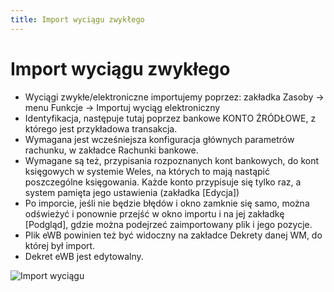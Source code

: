 ```yaml
---
title: Import wyciągu zwykłego
---
```

# Import wyciągu zwykłego

- Wyciągi zwykłe/elektroniczne importujemy poprzez: zakładka Zasoby -> menu Funkcje -> Importuj wyciąg elektroniczny
- Identyfikacja, następuje tutaj poprzez bankowe KONTO ŹRÓDŁOWE, z którego jest przykładowa transakcja.
- Wymagana jest wcześniejsza konfiguracja głównych parametrów rachunku, w zakładce Rachunki bankowe.
- Wymagane są też, przypisania rozpoznanych kont bankowych, do kont księgowych w systemie Weles, na których to mają nastąpić poszczególne księgowania. Każde konto przypisuje się tylko raz, a system pamięta jego ustawienia (zakładka [Edycja])
- Po imporcie, jeśli nie będzie błędów i okno zamknie się samo, można odświeżyć i ponownie przejść w okno importu i na jej zakładkę [Podgląd], gdzie można podejrzeć zaimportowany plik i jego pozycje.
- Plik eWB powinien też być widoczny na zakładce Dekrety danej WM, do której był import.
- Dekret eWB jest edytowalny.

![Import wyciągu](importwbzwyklego.gif)